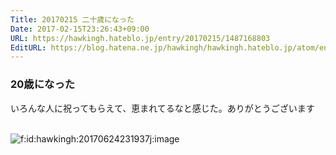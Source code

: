 ```yaml
---
Title: 20170215 二十歳になった
Date: 2017-02-15T23:26:43+09:00
URL: https://hawkingh.hateblo.jp/entry/20170215/1487168803
EditURL: https://blog.hatena.ne.jp/hawkingh/hawkingh.hateblo.jp/atom/entry/10328749687217668042
---
```


<h3>20歳になった</h3>
<p>いろんな人に祝ってもらえて、恵まれてるなと感じた。ありがとうございます</p>
<p> <br /><img class="hatena-fotolife" title="f:id:hawkingh:20170624231937j:image" src="http://cdn-ak.f.st-hatena.com/images/fotolife/h/hawkingh/20170624/20170624231937.jpg" alt="f:id:hawkingh:20170624231937j:image" /><br /><br /></p>
